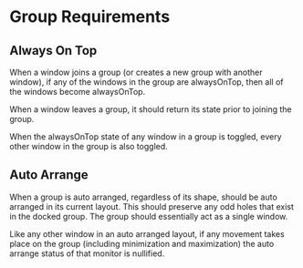 # Group Requirements

## Always On Top

When a window joins a group (or creates a new group with another window), if any of the windows in the group are
alwaysOnTop, then all of the windows become alwaysOnTop.

When a window leaves a group, it should return its state prior to joining the group.

When the alwaysOnTop state of any window in a group is toggled, every other window in the group is also toggled.

## Auto Arrange

When a group is auto arranged, regardless of its shape, should be auto arranged in its current layout. This should
preserve any odd holes that exist in the docked group. The group should essentially act as a single window.

Like any other window in an auto arranged layout, if any movement takes place on the group (including minimization and
maximization) the auto arrange status of that monitor is nullified.
